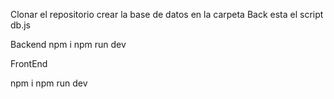 Clonar el repositorio
crear la base de datos en la carpeta Back esta el script db.js

Backend 
npm i
npm run dev


FrontEnd

npm i
npm run dev
